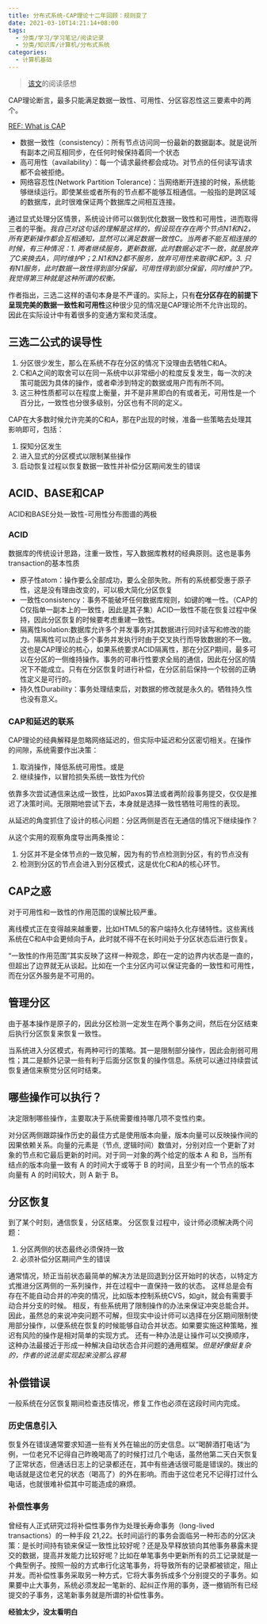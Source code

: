 ```yaml
---
title: 分布式系统-CAP理论十二年回顾：规则变了
date: 2021-03-10T14:21:14+08:00
tags:
  - 分类/学习/学习笔记/阅读记录
  - 分类/知识库/计算机/分布式系统
categories:
  - 计算机基础
---
```


> [该文](https://www.infoq.cn/article/cap-twelve-years-later-how-the-rules-have-changed/)的阅读感想

CAP理论断言，最多只能满足数据一致性、可用性、分区容忍性这三要素中的两个。

[REF: What is CAP](https://www.quora.com/What-Is-CAP-Theorem-1)

* 数据一致性（consistency）：所有节点访问同一份最新的数据副本。就是说所有副本之间互相同步，在任何时候保持着同一个状态
* 高可用性（availability）：每一个请求最终都会成功。对节点的任何读写请求都不会被拒绝。
* 网络容忍性(Network Partition Tolerance)：当网络断开连接的时候，系统能够继续运行。即使某些或者所有的节点都不能够互相通信。一般指的是跨区域的数据库，此时很难保证两个数据库之间相互连接。

通过显式处理分区情景，系统设计师可以做到优化数据一致性和可用性，进而取得三者的平衡。*我自己对这句话的理解是这样的，假设现在存在两个节点N1和N2，所有更新操作都会互相通知，显然可以满足数据一致性C。当两者不能互相连接的时候，有三种情况：1. 两者继续服务，更新数据，此时数据必定不一致，就是放弃了C来换去A，同时维护P；2.N1和N2都不服务，放弃可用性来取得C和P。3. 只有N1服务，此时数据一致性得到部分保留，可用性得到部分保留，同时维护了P。我觉得第三种就是这种所谓的权衡。*

作者指出，三选二这样的语句本身是不严谨的。实际上，只有**在分区存在的前提下呈现完美的数据一致性和可用性**这种很少见的情况是CAP理论所不允许出现的。因此在实际设计中有着很多的变通方案和灵活度。

## 三选二公式的误导性

1. 分区很少发生，那么在系统不存在分区的情况下没理由去牺牲C和A。
2. C和A之间的取舍可以在同一系统中以非常细小的粒度反复发生，每一次的决策可能因为具体的操作，或者牵涉到特定的数据或用户而有所不同。
3. 这三种性质都可以在程度上衡量，并不是非黑即白的有或者无，可用性是一个百分比，一致性也分很多级别，分区也有不同的定义。

CAP在大多数时候允许完美的C和A，那在P出现的时候，准备一些策略去处理其影响即可，包括：
1. 探知分区发生
2. 进入显式的分区模式以限制某些操作
3. 启动恢复过程以恢复数据一致性并补偿分区期间发生的错误

## ACID、BASE和CAP

ACID和BASE分处一致性-可用性分布图谱的两极

### ACID

数据库的传统设计思路，注重一致性，写入数据库教材的经典原则。这也是事务transaction的基本性质

* 原子性atom：操作要么全部成功，要么全部失败。所有的系统都受惠于原子性，这是没有理由改变的，可以极大简化分区恢复
* 一致性consistency：事务不能破坏任何数据库规则，如键的唯一性。（CAP的C仅指单一副本上的一致性，因此是其子集）ACID一致性不能在恢复过程中保持，因此分区恢复的时候要考虑重建一致性。
* 隔离性Isolation:数据库允许多个并发事务对其数据进行同时读写和修改的能力。隔离性可以防止多个事务并发执行时由于交叉执行而导致数据的不一致。这也是CAP理论的核心，如果系统要求ACID隔离性，那在分区P期间，最多可以在分区的一侧维持操作。事务的可串行性要求全局的通信，因此在分区的情况下不能成立。只有在分区恢复时进行补偿，在分区前后保持一个较弱的正确性定义是可行的。
* 持久性Durability：事务处理结束后，对数据的修改就是永久的。牺牲持久性也没有意义。

### CAP和延迟的联系

CAP理论的经典解释是忽略网络延迟的，但实际中延迟和分区密切相关。在操作的间隙，系统需要作出决策：
1. 取消操作，降低系统可用性。或是
2. 继续操作，以冒险损失系统一致性为代价

依靠多次尝试通信来达成一致性，比如Paxos算法或者两阶段事务提交，仅仅是推迟了决策时间。无限期地尝试下去，本身就是选择一致性牺牲可用性的表现。

从延迟的角度抓住了设计的核心问题：分区两侧是否在无通信的情况下继续操作？

从这个实用的观察角度导出两条推论：
1. 分区并不是全体节点的一致见解，因为有的节点检测到分区，有的节点没有
2. 检测到分区的节点会进入到分区模式，这是优化C和A的核心环节。

## CAP之惑

对于可用性和一致性的作用范围的误解比较严重。

离线模式正在变得越来越重要，比如HTML5的客户端持久化存储特性。这些离线系统在C和A中会更倾向于A，此时就不得不在长时间处于分区状态后进行恢复。

“一致性的作用范围”其实反映了这样一种观念，即在一定的边界内状态是一直的，但超出了边界就无从谈起。比如在一个主分区内可以保证完备的一致性和可用性，而在分区外服务是不可用的。

## 管理分区

由于基本操作是原子的，因此分区检测一定发生在两个事务之间，然后在分区结束后执行分区恢复来恢复一致性。

当系统进入分区模式，有两种可行的策略。其一是限制部分操作，因此会削弱可用性；其二是额外记录一些有利于后面分区恢复的操作信息。系统可以通过持续尝试恢复通信来察觉分区何时结束。

## 哪些操作可以执行？
决定限制哪些操作，主要取决于系统需要维持哪几项不变性约束。

对分区两侧跟踪操作历史的最佳方式是使用版本向量，版本向量可以反映操作间的因果依赖关系。向量的元素是（节点, 逻辑时间）数值对，分别对应一个更新了对象的节点和它最后更新的时间。对于同一对象的两个给定的版本 A 和 B，当所有结点的版本向量一致有 A 的时间大于或等于 B 的时间，且至少有一个节点的版本向量有 A 的时间较大，则 A 新于 B。

## 分区恢复

到了某个时刻，通信恢复，分区结束。
分区恢复过程中，设计师必须解决两个问题：
1. 分区两侧的状态最终必须保持一致
2. 必须补偿分区期间产生的错误

通常情况，矫正当前状态最简单的解决方法是回退到分区开始时的状态，以特定方式推进分区两侧的一系列操作，并在过程中一直保持一致的状态。
这样总是会有存在不能自动合并的冲突的情况，比如版本控制系统CVS，如git，就会有需要手动合并分支的时候。
相反，有些系统用了限制操作的办法来保证冲突总能合并。因此，虽然总的来说冲突问题不可解，但现实中设计师可以选择在分区期间限制使用部分操作，以便系统在恢复的时候能够自动合并状态。如果要实施这种策略，推迟有风险的操作是相对简单的实现方式。
还有一种办法是让操作可以交换顺序，这种办法最接近于形成一种解决自动状态合并问题的通用框架。*但是好像挺复杂的，作者的说法是实现起来没那么容易*

## 补偿错误
一般系统在分区恢复期间检查违反情况，修复工作也必须在这段时间内完成。

### 历史信息引入

恢复外在错误通常要求知道一些有关外在输出的历史信息。以“喝醉酒打电话”为例，一位老兄不记得自己昨晚喝高了的时候打过几个电话，虽然他第二天白天恢复了正常状态，但通话日志上的记录都还在，其中有些通话很可能是错误的。拨出的电话就是这位老兄的状态（喝高了）的外在影响。而由于这位老兄不记得打过什么电话，也就很难补偿其中可能造成的麻烦。

### 补偿性事务

曾经有人正式研究过将补偿性事务作为处理长寿命事务（long-lived transactions）的一种手段 21,22。长时间运行的事务会面临另一种形态的分区决策：是长时间持有锁来保证一致性比较好呢？还是及早释放锁向其他事务暴露未提交的数据，提高并发能力比较好呢？比如在单笔事务中更新所有的员工记录就是一个典型例子。按照一般的方式串行化这笔事务，将导致所有的记录都被锁定，阻止并发。而补偿性事务采取另一种方式，它将大事务拆成多个分别提交的子事务。如果要中止大事务，系统必须发起一笔新的、起纠正作用的事务，逐一撤销所有已经提交的子事务，这笔新事务就是所谓的补偿性事务。

**经验太少，没太看明白**


